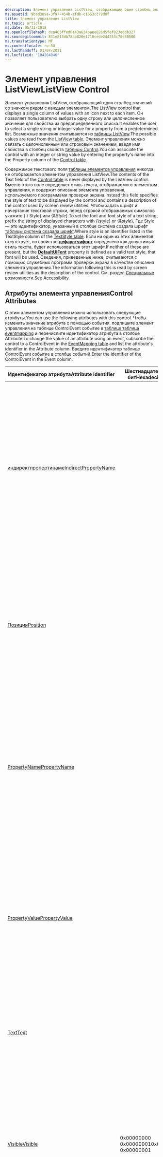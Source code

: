 ```yaml
---
description: Элемент управления ListView, отображающий один столбец значений со значком рядом с каждым элементом.
ms.assetid: 9bad389a-3f97-454b-afdb-c1653cc79d8f
title: Элемент управления ListView
ms.topic: article
ms.date: 05/31/2018
ms.openlocfilehash: dca463ffed0a43a624baee826d5fef823eddb327
ms.sourcegitcommit: 831e8f3db78ab820e1710cede244553c70e50500
ms.translationtype: MT
ms.contentlocale: ru-RU
ms.lasthandoff: 01/07/2021
ms.locfileid: "104264046"
---
```

# <a name="listview-control"></a><span data-ttu-id="d5ac3-103">Элемент управления ListView</span><span class="sxs-lookup"><span data-stu-id="d5ac3-103">ListView Control</span></span>

<span data-ttu-id="d5ac3-104">Элемент управления ListView, отображающий один столбец значений со значком рядом с каждым элементом.</span><span class="sxs-lookup"><span data-stu-id="d5ac3-104">The ListView control that displays a single column of values with an icon next to each item.</span></span> <span data-ttu-id="d5ac3-105">Он позволяет пользователю выбрать одну строку или целочисленное значение для свойства из предопределенного списка.</span><span class="sxs-lookup"><span data-stu-id="d5ac3-105">It enables the user to select a single string or integer value for a property from a predetermined list.</span></span> <span data-ttu-id="d5ac3-106">Возможные значения считываются из [таблицы ListView](listview-table.md).</span><span class="sxs-lookup"><span data-stu-id="d5ac3-106">The possible values are read from the [ListView table](listview-table.md).</span></span> <span data-ttu-id="d5ac3-107">Элемент управления можно связать с целочисленным или строковым значением, введя имя свойства в столбец свойств [таблицы Control](control-table.md).</span><span class="sxs-lookup"><span data-stu-id="d5ac3-107">You can associate the control with an integer or string value by entering the property's name into the Property column of the [Control table](control-table.md).</span></span>

<span data-ttu-id="d5ac3-108">Содержимое текстового поля [таблицы элементов управления](control-table.md) никогда не отображается элементом управления ListView.</span><span class="sxs-lookup"><span data-stu-id="d5ac3-108">The contents of the Text field of the [Control table](control-table.md) is never displayed by the ListView control.</span></span> <span data-ttu-id="d5ac3-109">Вместо этого поле определяет стиль текста, отображаемого элементом управления, и содержит описание элемента управления, используемого программами проверки экрана.</span><span class="sxs-lookup"><span data-stu-id="d5ac3-109">Instead this field specifies the style of text to be displayed by the control and contains a description of the control used by screen review utilities.</span></span> <span data-ttu-id="d5ac3-110">Чтобы задать шрифт и начертание текстовой строки, перед строкой отображаемых символов укажите { \\ Style} или {&*Style*}.</span><span class="sxs-lookup"><span data-stu-id="d5ac3-110">To set the font and font style of a text string, prefix the string of displayed characters with {\\style} or {&*style*}.</span></span> <span data-ttu-id="d5ac3-111">Где Style — это идентификатор, указанный в столбце система создала шрифт [таблицы система создала шрифт](textstyle-table.md).</span><span class="sxs-lookup"><span data-stu-id="d5ac3-111">Where style is an identifier listed in the TextStyle column of the [TextStyle table](textstyle-table.md).</span></span> <span data-ttu-id="d5ac3-112">Если ни один из этих элементов отсутствует, но свойство [**дефаултуифонт**](defaultuifont.md) определено как допустимый стиль текста, будет использоваться этот шрифт.</span><span class="sxs-lookup"><span data-stu-id="d5ac3-112">If neither of these are present, but the [**DefaultUIFont**](defaultuifont.md) property is defined as a valid text style, that font will be used.</span></span> <span data-ttu-id="d5ac3-113">Сведения, приведенные ниже, считываются с помощью служебных программ проверки экрана в качестве описания элемента управления.</span><span class="sxs-lookup"><span data-stu-id="d5ac3-113">The information following this is read by screen review utilities as the description of the control.</span></span> <span data-ttu-id="d5ac3-114">См. раздел [Специальные возможности](accessibility.md).</span><span class="sxs-lookup"><span data-stu-id="d5ac3-114">See [Accessibility](accessibility.md).</span></span>

## <a name="control-attributes"></a><span data-ttu-id="d5ac3-115">Атрибуты элемента управления</span><span class="sxs-lookup"><span data-stu-id="d5ac3-115">Control Attributes</span></span>

<span data-ttu-id="d5ac3-116">С этим элементом управления можно использовать следующие атрибуты.</span><span class="sxs-lookup"><span data-stu-id="d5ac3-116">You can use the following attributes with this control.</span></span> <span data-ttu-id="d5ac3-117">Чтобы изменить значение атрибута с помощью события, подпишите элемент управления на таблице ControlEvent событие в [таблице таблица eventmapping](eventmapping-table.md) и перечислите идентификатор атрибута в столбце Attribute.</span><span class="sxs-lookup"><span data-stu-id="d5ac3-117">To change the value of an attribute using an event, subscribe the control to a ControlEvent in the [EventMapping table](eventmapping-table.md) and list the attribute's identifier in the Attribute column.</span></span> <span data-ttu-id="d5ac3-118">Введите идентификатор таблице ControlEvent событие в столбце событий.</span><span class="sxs-lookup"><span data-stu-id="d5ac3-118">Enter the identifier of the ControlEvent in the Event column.</span></span>



| <span data-ttu-id="d5ac3-119">Идентификатор атрибута</span><span class="sxs-lookup"><span data-stu-id="d5ac3-119">Attribute identifier</span></span>                                               | <span data-ttu-id="d5ac3-120">Шестнадцатеричный бит</span><span class="sxs-lookup"><span data-stu-id="d5ac3-120">Hexadecimal bit</span></span>                                                              | <span data-ttu-id="d5ac3-121">Описание</span><span class="sxs-lookup"><span data-stu-id="d5ac3-121">Description</span></span>                                                                                                                                                                                                                                                                                                                                                                                                                                                                                                                                                                                                                                                   |
|--------------------------------------------------------------------|------------------------------------------------------------------------------|---------------------------------------------------------------------------------------------------------------------------------------------------------------------------------------------------------------------------------------------------------------------------------------------------------------------------------------------------------------------------------------------------------------------------------------------------------------------------------------------------------------------------------------------------------------------------------------------------------------------------------------------------------------|
| [<span data-ttu-id="d5ac3-122">индиректпропертинаме</span><span class="sxs-lookup"><span data-stu-id="d5ac3-122">IndirectPropertyName</span></span>](indirectpropertyname-control-attribute.md) |                                                                              | <span data-ttu-id="d5ac3-123">Это имя косвенного свойства, связанного с элементом управления.</span><span class="sxs-lookup"><span data-stu-id="d5ac3-123">This is the name of an indirect property associated with the control.</span></span> <span data-ttu-id="d5ac3-124">Если задан бит непрямого атрибута, элемент управления отображает или изменяет значение свойства с таким именем.</span><span class="sxs-lookup"><span data-stu-id="d5ac3-124">If the Indirect attribute bit is set, the control displays or changes the value of the property having this name.</span></span> <span data-ttu-id="d5ac3-125">Если задан бит непрямого атрибута, это имя также является значением свойства, указанного в столбце свойство [таблицы Control](control-table.md).</span><span class="sxs-lookup"><span data-stu-id="d5ac3-125">If the Indirect attribute bit is set, this name is also the value of the property listed in the Property column of the [Control table](control-table.md).</span></span>                                                                                                                                                                                                                                                                                                            |
| [<span data-ttu-id="d5ac3-126">Позиция</span><span class="sxs-lookup"><span data-stu-id="d5ac3-126">Position</span></span>](position-control-attribute.md)                         |                                                                              | <span data-ttu-id="d5ac3-127">Расположение элемента управления в диалоговом окне.</span><span class="sxs-lookup"><span data-stu-id="d5ac3-127">Position of the control in the dialog box.</span></span> <span data-ttu-id="d5ac3-128">Введите ширину элемента управления, высоту и координаты левого угла элемента управления в столбцах ширина, высота, X и Y [таблицы управления](control-table.md).</span><span class="sxs-lookup"><span data-stu-id="d5ac3-128">Enter the control's width, height, and coordinates of the control's left corner into the Width, Height, X, and Y columns of the [Control table](control-table.md).</span></span> <span data-ttu-id="d5ac3-129">Используйте [единицы установщика](installer-units.md) для длины и расстояния.</span><span class="sxs-lookup"><span data-stu-id="d5ac3-129">Use [installer units](installer-units.md) for length and distance.</span></span><br/>                                                                                                                                                                                                                                                                                                                                                                 |
| [<span data-ttu-id="d5ac3-130">PropertyName</span><span class="sxs-lookup"><span data-stu-id="d5ac3-130">PropertyName</span></span>](propertyname-control-attribute.md)                 |                                                                              | <span data-ttu-id="d5ac3-131">Это имя свойства, связанного с этим элементом управления.</span><span class="sxs-lookup"><span data-stu-id="d5ac3-131">This is the name of the property associated with this control.</span></span> <span data-ttu-id="d5ac3-132">Если бит непрямого атрибута не задан, элемент управления отображает или изменяет значение свойства с таким именем.</span><span class="sxs-lookup"><span data-stu-id="d5ac3-132">If the Indirect attribute bit is not set, the control displays or changes the value of the property having this name.</span></span> <span data-ttu-id="d5ac3-133">Этот атрибут задается в столбце свойств [таблицы Control](control-table.md).</span><span class="sxs-lookup"><span data-stu-id="d5ac3-133">This attribute is specified in the Property column of the [Control table](control-table.md).</span></span>                                                                                                                                                                                                                                                                                                                                                                            |
| [<span data-ttu-id="d5ac3-134">PropertyValue</span><span class="sxs-lookup"><span data-stu-id="d5ac3-134">PropertyValue</span></span>](propertyvalue-control-attribute.md)               |                                                                              | <span data-ttu-id="d5ac3-135">Текущее значение свойства, отображаемое или изменяемое этим элементом управления.</span><span class="sxs-lookup"><span data-stu-id="d5ac3-135">Current value of the property displayed or changed by this control.</span></span> <span data-ttu-id="d5ac3-136">Если бит непрямого атрибута не задан, это значение PropertyName.</span><span class="sxs-lookup"><span data-stu-id="d5ac3-136">If the Indirect attribute bit is not set, this is the value of PropertyName.</span></span> <span data-ttu-id="d5ac3-137">Если задан бит непрямого атрибута, это значение равно Индиректпропертинаме.</span><span class="sxs-lookup"><span data-stu-id="d5ac3-137">If the Indirect attribute bit is set, this is the value of IndirectPropertyName.</span></span> <span data-ttu-id="d5ac3-138">Если атрибут изменяется, элемент управления отражает новое значение.</span><span class="sxs-lookup"><span data-stu-id="d5ac3-138">If the attribute changes, the control reflects the new value.</span></span>                                                                                                                                                                                                                                                                                                                                                               |
| [<span data-ttu-id="d5ac3-139">Text</span><span class="sxs-lookup"><span data-stu-id="d5ac3-139">Text</span></span>](text-control-attribute.md)                                 |                                                                              | <span data-ttu-id="d5ac3-140">Чтобы отобразить текст в средствах чтения с экрана, введите текст в столбец text [таблицы Control](control-table.md).</span><span class="sxs-lookup"><span data-stu-id="d5ac3-140">To display text in screen readers, enter the text into the Text column of the [Control table](control-table.md).</span></span> <span data-ttu-id="d5ac3-141">См. раздел [Специальные возможности](accessibility.md).</span><span class="sxs-lookup"><span data-stu-id="d5ac3-141">See [Accessibility](accessibility.md).</span></span>                                                                                                                                                                                                                                                                                                                                                                                                                                                                                                     |
| [<span data-ttu-id="d5ac3-142">Visible</span><span class="sxs-lookup"><span data-stu-id="d5ac3-142">Visible</span></span>](visible-control-attribute.md)                           | <span data-ttu-id="d5ac3-143">0x00000000 0x00000001</span><span class="sxs-lookup"><span data-stu-id="d5ac3-143">0x00000000 0x00000001</span></span><br/>                                             | <span data-ttu-id="d5ac3-144">Скрытый элемент управления.</span><span class="sxs-lookup"><span data-stu-id="d5ac3-144">Hidden control.</span></span> <span data-ttu-id="d5ac3-145">Видимый элемент управления.</span><span class="sxs-lookup"><span data-stu-id="d5ac3-145">Visible control.</span></span><br/> <span data-ttu-id="d5ac3-146">Включите этот бит в битовое слово столбца Attributes в [таблице Control](control-table.md) , чтобы сделать элемент управления видимым или скрытым при его создании.</span><span class="sxs-lookup"><span data-stu-id="d5ac3-146">Include this bit in the bit word of the Attributes column in the [Control table](control-table.md) to make the control visible or hidden upon its creation.</span></span><br/> <span data-ttu-id="d5ac3-147">Можно также скрыть или показать элемент управления с помощью [таблицы таблица controlcondition](controlcondition-table.md).</span><span class="sxs-lookup"><span data-stu-id="d5ac3-147">You can also hide or show a control by using the [ControlCondition table](controlcondition-table.md).</span></span><br/>                                                                                                                                                                                                                                                                                                                         |
| [<span data-ttu-id="d5ac3-148">Enabled</span><span class="sxs-lookup"><span data-stu-id="d5ac3-148">Enabled</span></span>](enabled-control-attribute.md)                           | <span data-ttu-id="d5ac3-149">0x00000000 0x00000002</span><span class="sxs-lookup"><span data-stu-id="d5ac3-149">0x00000000 0x00000002</span></span><br/>                                             | <span data-ttu-id="d5ac3-150">Элемент управления в отключенном состоянии.</span><span class="sxs-lookup"><span data-stu-id="d5ac3-150">Control in a disabled state.</span></span> <span data-ttu-id="d5ac3-151">Элемент управления в состоянии Enabled.</span><span class="sxs-lookup"><span data-stu-id="d5ac3-151">Control in an enabled state.</span></span><br/> <span data-ttu-id="d5ac3-152">Включите этот бит в битовое слово в столбце Attributes [элемента управления](control-table.md) , чтобы обеспечить возможность создания элемента управления.</span><span class="sxs-lookup"><span data-stu-id="d5ac3-152">Include this bit in the bit word in the Attributes column of the [Control](control-table.md) to enable the control on creation.</span></span><br/> <span data-ttu-id="d5ac3-153">Можно также включить или отключить элемент управления с помощью [таблицы таблица controlcondition](controlcondition-table.md).</span><span class="sxs-lookup"><span data-stu-id="d5ac3-153">You can also enable or disable a control by using the [ControlCondition table](controlcondition-table.md).</span></span><br/>                                                                                                                                                                                                                                                                                                                       |
| [<span data-ttu-id="d5ac3-154">Sunken</span><span class="sxs-lookup"><span data-stu-id="d5ac3-154">Sunken</span></span>](sunken-control-attribute.md)                             | <span data-ttu-id="d5ac3-155">0x00000000 0x00000004</span><span class="sxs-lookup"><span data-stu-id="d5ac3-155">0x00000000 0x00000004</span></span><br/>                                             | <span data-ttu-id="d5ac3-156">Отображает стиль оформления по умолчанию.</span><span class="sxs-lookup"><span data-stu-id="d5ac3-156">Displays the default visual style.</span></span> <span data-ttu-id="d5ac3-157">Отображает элемент управления Утопленный, трехмерный, внешний вид.</span><span class="sxs-lookup"><span data-stu-id="d5ac3-157">Displays the control with a sunken, 3-D, look.</span></span><br/> <span data-ttu-id="d5ac3-158">Включите эти биты в битовое слово в столбец Attributes [таблицы Control](control-table.md).</span><span class="sxs-lookup"><span data-stu-id="d5ac3-158">Include these bits in the bit word in the Attributes column of the [Control table](control-table.md).</span></span><br/>                                                                                                                                                                                                                                                                                                                                                                                                                                                |
| [<span data-ttu-id="d5ac3-159">Косвенные</span><span class="sxs-lookup"><span data-stu-id="d5ac3-159">Indirect</span></span>](indirect-control-attribute.md)                         | <span data-ttu-id="d5ac3-160">0x00000000 0x00000008</span><span class="sxs-lookup"><span data-stu-id="d5ac3-160">0x00000000 0x00000008</span></span><br/>                                             | <span data-ttu-id="d5ac3-161">Элемент управления отображает или изменяет значение свойства в столбце свойств [таблицы управления](control-table.md).</span><span class="sxs-lookup"><span data-stu-id="d5ac3-161">The control displays or changes the value of the property in the Property column of the [Control table](control-table.md).</span></span> <span data-ttu-id="d5ac3-162">Элемент управления отображает или изменяет значение свойства с идентификатором, указанным в столбце свойство таблицы Control.</span><span class="sxs-lookup"><span data-stu-id="d5ac3-162">The control displays or changes the value of the property that has the identifier listed in the Property column of the Control table.</span></span><br/> <span data-ttu-id="d5ac3-163">Определяет, косвенно ли происходит обращение к свойству, связанному с этим элементом управления.</span><span class="sxs-lookup"><span data-stu-id="d5ac3-163">Determines if the property associated with this control is referenced indirectly.</span></span><br/>                                                                                                                                                                                                                                                                                     |
| [<span data-ttu-id="d5ac3-164">Integer</span><span class="sxs-lookup"><span data-stu-id="d5ac3-164">Integer</span></span>](integer-control-attribute.md)                           | <span data-ttu-id="d5ac3-165">0x00000000 0x00000010</span><span class="sxs-lookup"><span data-stu-id="d5ac3-165">0x00000000 0x00000010</span></span><br/>                                             | <span data-ttu-id="d5ac3-166">Свойство, связанное с элементом управления, является строковым значением.</span><span class="sxs-lookup"><span data-stu-id="d5ac3-166">Property associated with the control is a string value.</span></span> <span data-ttu-id="d5ac3-167">Свойство, связанное с элементом управления, является целочисленным значением.</span><span class="sxs-lookup"><span data-stu-id="d5ac3-167">Property associated with the control is an integer value.</span></span><br/> <span data-ttu-id="d5ac3-168">Включите этот бит в битовое слово столбца Attributes [таблицы Control](control-table.md) , чтобы задать этот атрибут при создании элемента управления.</span><span class="sxs-lookup"><span data-stu-id="d5ac3-168">Include this bit in the bit word of the Attributes column of the [Control table](control-table.md) to set this attribute on creation of the control.</span></span><br/>                                                                                                                                                                                                                                                                                                                                                                 |
| [<span data-ttu-id="d5ac3-169">ртлро</span><span class="sxs-lookup"><span data-stu-id="d5ac3-169">RTLRO</span></span>](rtlro-control-attribute.md)                               | <span data-ttu-id="d5ac3-170">0x00000000 0x00000020</span><span class="sxs-lookup"><span data-stu-id="d5ac3-170">0x00000000 0x00000020</span></span><br/>                                             | <span data-ttu-id="d5ac3-171">Текст в элементе управления отображается в порядке чтения слева направо.</span><span class="sxs-lookup"><span data-stu-id="d5ac3-171">Text in the control is displayed in left-to-right reading order.</span></span> <span data-ttu-id="d5ac3-172">Текст в элементе управления отображается в порядке чтения справа налево.</span><span class="sxs-lookup"><span data-stu-id="d5ac3-172">Text in the control is displayed in right-to-left reading order.</span></span><br/>                                                                                                                                                                                                                                                                                                                                                                                                                                                                                                                  |
| [<span data-ttu-id="d5ac3-173">ригхталигнед</span><span class="sxs-lookup"><span data-stu-id="d5ac3-173">RightAligned</span></span>](rightaligned-control-attribute.md)                 | <span data-ttu-id="d5ac3-174">0x00000000 0x00000040</span><span class="sxs-lookup"><span data-stu-id="d5ac3-174">0x00000000 0x00000040</span></span><br/>                                             | <span data-ttu-id="d5ac3-175">Текст в элементе управления выполнится по левому краю.</span><span class="sxs-lookup"><span data-stu-id="d5ac3-175">Text in the control is aligned to the left.</span></span> <span data-ttu-id="d5ac3-176">Текст в элементе управления выполнится по правому краю.</span><span class="sxs-lookup"><span data-stu-id="d5ac3-176">Text in the control is aligned to the right.</span></span><br/>                                                                                                                                                                                                                                                                                                                                                                                                                                                                                                                                                           |
| [<span data-ttu-id="d5ac3-177">лефтскролл</span><span class="sxs-lookup"><span data-stu-id="d5ac3-177">LeftScroll</span></span>](leftscroll-control-attribute.md)                     | <span data-ttu-id="d5ac3-178">0x00000000 0x00000080</span><span class="sxs-lookup"><span data-stu-id="d5ac3-178">0x00000000 0x00000080</span></span><br/>                                             | <span data-ttu-id="d5ac3-179">Полоса прокрутки расположена в правой части элемента управления.</span><span class="sxs-lookup"><span data-stu-id="d5ac3-179">The scroll bar is located on the right side of the control.</span></span> <span data-ttu-id="d5ac3-180">Полоса прокрутки расположена в левой части элемента управления.</span><span class="sxs-lookup"><span data-stu-id="d5ac3-180">The scroll bar is located on the left side of the control.</span></span><br/>                                                                                                                                                                                                                                                                                                                                                                                                                                                                                                                             |
| [<span data-ttu-id="d5ac3-181">Письмо</span><span class="sxs-lookup"><span data-stu-id="d5ac3-181">BiDi</span></span>](bidi-control-attribute.md)                                 | <span data-ttu-id="d5ac3-182">0x000000E0</span><span class="sxs-lookup"><span data-stu-id="d5ac3-182">0x000000E0</span></span>                                                                   | <span data-ttu-id="d5ac3-183">Задайте это значение для комбинации атрибутов [ртлро](rtlro-control-attribute.md), [ригхталигнед](rightaligned-control-attribute.md)и [лефтскролл](leftscroll-control-attribute.md) .</span><span class="sxs-lookup"><span data-stu-id="d5ac3-183">Set this value for a combination of the [RTLRO](rtlro-control-attribute.md), [RightAligned](rightaligned-control-attribute.md), and [LeftScroll](leftscroll-control-attribute.md) attributes.</span></span>                                                                                                                                                                                                                                                                                                                                                                                                                                                              |
| [<span data-ttu-id="d5ac3-184">Сортированные.</span><span class="sxs-lookup"><span data-stu-id="d5ac3-184">Sorted</span></span>](sorted-control-attribute.md)                             | <span data-ttu-id="d5ac3-185">0x00000000 0x00010000</span><span class="sxs-lookup"><span data-stu-id="d5ac3-185">0x00000000 0x00010000</span></span><br/>                                             | <span data-ttu-id="d5ac3-186">Элементы отображаются в алфавитном порядке.</span><span class="sxs-lookup"><span data-stu-id="d5ac3-186">Items displayed in alphabetical order.</span></span> <span data-ttu-id="d5ac3-187">Элементы, отображаемые в порядке, указанном в [таблице ListView](listview-table.md).</span><span class="sxs-lookup"><span data-stu-id="d5ac3-187">Items displayed in order specified in the [ListView table](listview-table.md).</span></span><br/> <span data-ttu-id="d5ac3-188">Включите этот бит в битовое слово в столбце атрибуты для вывода элементов в порядке, указанном в столбце порядок таблицы ListView.</span><span class="sxs-lookup"><span data-stu-id="d5ac3-188">Include this bit in the bit word in the Attributes column to display items in the order specified by the Order column of the ListView table.</span></span><br/>                                                                                                                                                                                                                                                                                                                                                                     |
| [<span data-ttu-id="d5ac3-189">FixedSize</span><span class="sxs-lookup"><span data-stu-id="d5ac3-189">FixedSize</span></span>](fixedsize-control-attribute.md)                       | <span data-ttu-id="d5ac3-190">0x00000000 0x00100000</span><span class="sxs-lookup"><span data-stu-id="d5ac3-190">0x00000000 0x00100000</span></span><br/>                                             | <span data-ttu-id="d5ac3-191">Растягивает изображение значка в соответствии с элементом управления.</span><span class="sxs-lookup"><span data-stu-id="d5ac3-191">Stretches the icon image to fit the control.</span></span> <span data-ttu-id="d5ac3-192">Обрезает или центрирует изображение значка в элементе управления.</span><span class="sxs-lookup"><span data-stu-id="d5ac3-192">Crops or centers the icon image in the control.</span></span><br/> <span data-ttu-id="d5ac3-193">Этот бит следует включать в битовое слово столбца Attributes [таблицы Control](control-table.md).</span><span class="sxs-lookup"><span data-stu-id="d5ac3-193">Include this bit in the bit word of the Attributes column of the [Control table](control-table.md).</span></span><br/>                                                                                                                                                                                                                                                                                                                                                                                                                                       |
| [<span data-ttu-id="d5ac3-194">иконсизе</span><span class="sxs-lookup"><span data-stu-id="d5ac3-194">IconSize</span></span>](iconsize-control-attribute.md)                         | <span data-ttu-id="d5ac3-195">0x00000000 0x00200000</span><span class="sxs-lookup"><span data-stu-id="d5ac3-195">0x00000000 0x00200000</span></span><br/> <span data-ttu-id="d5ac3-196">0x00400000</span><span class="sxs-lookup"><span data-stu-id="d5ac3-196">0x00400000</span></span><br/> <span data-ttu-id="d5ac3-197">0x00600000</span><span class="sxs-lookup"><span data-stu-id="d5ac3-197">0x00600000</span></span><br/> | <span data-ttu-id="d5ac3-198">Загружает первое изображение.</span><span class="sxs-lookup"><span data-stu-id="d5ac3-198">Loads the first image.</span></span> <span data-ttu-id="d5ac3-199">Загружает первое изображение 16x16.</span><span class="sxs-lookup"><span data-stu-id="d5ac3-199">Loads the first 16x16 image.</span></span><br/> <span data-ttu-id="d5ac3-200">Загружает первое изображение размером 32x32.</span><span class="sxs-lookup"><span data-stu-id="d5ac3-200">Loads the first 32x32 image.</span></span><br/> <span data-ttu-id="d5ac3-201">Загружает первый образ 48x48.</span><span class="sxs-lookup"><span data-stu-id="d5ac3-201">Loads the first 48x48 image.</span></span><br/> <span data-ttu-id="d5ac3-202">Файл значка может содержать изображения разных размеров одного и того же значка.</span><span class="sxs-lookup"><span data-stu-id="d5ac3-202">An icon file can contain different size images of the same icon.</span></span> <span data-ttu-id="d5ac3-203">Включите значение соответствующего битового слова в столбец Attributes [таблицы Control](control-table.md) .</span><span class="sxs-lookup"><span data-stu-id="d5ac3-203">Include the value of the appropriate bit word in the Attributes column of the [Control table](control-table.md)</span></span><br/> <span data-ttu-id="d5ac3-204">Если эти биты не заданы, установщик игнорирует атрибут FixedSize, и изображение растягивается в соответствии с прямоугольником элемента управления.</span><span class="sxs-lookup"><span data-stu-id="d5ac3-204">If these bits are not set, the installer ignores the FixedSize attribute and the image is stretched to fit the control rectangle.</span></span> <span data-ttu-id="d5ac3-205">Если заданы биты Иконсизе и биты FixedSize, изображение меньше, чем элемент управления, и размер изображения больше, чем элемент управления, для которого он сжимается.</span><span class="sxs-lookup"><span data-stu-id="d5ac3-205">If both the IconSize bits and the FixedSize bits are set, an image smaller than the control is centered and an image is larger than the control it is shrunk to fit.</span></span><br/> |



 

## <a name="remarks"></a><span data-ttu-id="d5ac3-206">Комментарии</span><span class="sxs-lookup"><span data-stu-id="d5ac3-206">Remarks</span></span>

<span data-ttu-id="d5ac3-207">Этот элемент управления можно создать из \_ класса LISTVIEW WC с помощью функции [**CreateWindowEx**](/windows/win32/api/winuser/nf-winuser-createwindowexa) .</span><span class="sxs-lookup"><span data-stu-id="d5ac3-207">This control can be created from the WC\_LISTVIEW class by using the [**CreateWindowEx**](/windows/win32/api/winuser/nf-winuser-createwindowexa) function.</span></span> <span data-ttu-id="d5ac3-208">У него есть **\_ отчет LVS**, **LVS \_ ноколумнхеадер**, **WS \_ VSCROLL**, **WS \_ HSCROLL**, **LVS \_ шареимажелистс**, **LVS \_ синглесел**, **LVS \_ шовселалвайс**, **WS \_ border** и **WS \_ TABSTOP** Styles.</span><span class="sxs-lookup"><span data-stu-id="d5ac3-208">It has the **LVS\_REPORT**, **LVS\_NOCOLUMNHEADER**, **WS\_VSCROLL**, **WS\_HSCROLL**, **LVS\_SHAREIMAGELISTS**, **LVS\_SINGLESEL**, **LVS\_SHOWSELALWAYS**, **WS\_BORDER**, and **WS\_TABSTOP** styles.</span></span> <span data-ttu-id="d5ac3-209">Если сортируемый бит стиля не включен, элемент управления также имеет стиль **LVS \_ сортасцендинг** .</span><span class="sxs-lookup"><span data-stu-id="d5ac3-209">If the Sorted style bit is not on, the control also has the **LVS\_SORTASCENDING** style.</span></span>

<span data-ttu-id="d5ac3-210">Для совместимости с программами чтения с экрана при создании диалогового окна с элементом управления ListView в качестве первого активного элемента управления необходимо сделать текстовое поле, принадлежащее полю редактирования, первому активному элементу управления в [таблице диалоговых окон](dialog-table.md).</span><span class="sxs-lookup"><span data-stu-id="d5ac3-210">For compatibility with screen readers, when authoring a dialog with an ListView control as the first active control, you must make the text field belonging to the edit field the first active control in the [Dialog table](dialog-table.md).</span></span> <span data-ttu-id="d5ac3-211">Так как статический текст не может стать фокусом, при создании диалогового окна поле редактирования будет изначально отображаться как предполагалось, но это позволит средствам чтения с экрана отобразить правильные сведения.</span><span class="sxs-lookup"><span data-stu-id="d5ac3-211">Since the static text cannot take focus, when the dialog is created the edit field will have the focus initially as intended, but doing this ensures that screen readers show the correct information.</span></span>

 

 
